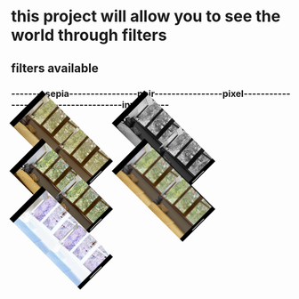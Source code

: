 # this project will allow you to see the world through filters
## filters available
### --------sepia----------------noir----------------pixel----------------blur-----------------invert-----

<p align="left">
  <img src="images/sepia.jpg" alt="Пример картинки" style="width:180px; transform: rotate(45deg);">
  <img src="images/noir.jpg" alt="Пример картинки" style="width:180px; transform: rotate(45deg);">
  <img src="images/pixel.jpg" alt="Пример картинки" style="width:180px; transform: rotate(45deg);">
  <img src="images/blur.jpg" alt="Пример картинки" style="width:180px; transform: rotate(45deg);">
  <img src="images/invert.jpg" alt="Пример картинки" style="width:180px; transform: rotate(45deg);">
</p>
